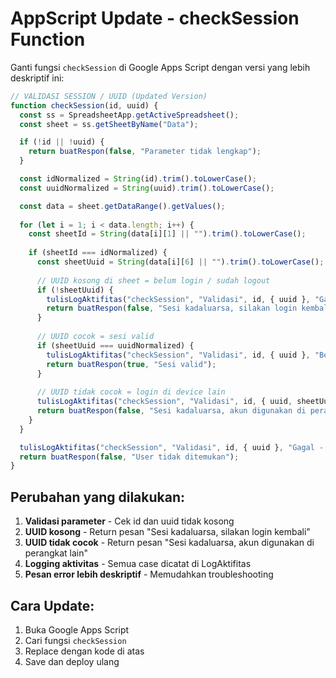 # AppScript Update - checkSession Function

Ganti fungsi `checkSession` di Google Apps Script dengan versi yang lebih deskriptif ini:

```javascript
// VALIDASI SESSION / UUID (Updated Version)
function checkSession(id, uuid) {
  const ss = SpreadsheetApp.getActiveSpreadsheet();
  const sheet = ss.getSheetByName("Data");

  if (!id || !uuid) {
    return buatRespon(false, "Parameter tidak lengkap");
  }

  const idNormalized = String(id).trim().toLowerCase();
  const uuidNormalized = String(uuid).trim().toLowerCase();

  const data = sheet.getDataRange().getValues();
  
  for (let i = 1; i < data.length; i++) {
    const sheetId = String(data[i][1] || "").trim().toLowerCase();
    
    if (sheetId === idNormalized) {
      const sheetUuid = String(data[i][6] || "").trim().toLowerCase();
      
      // UUID kosong di sheet = belum login / sudah logout
      if (!sheetUuid) {
        tulisLogAktifitas("checkSession", "Validasi", id, { uuid }, "Gagal - UUID kosong di sheet");
        return buatRespon(false, "Sesi kadaluarsa, silakan login kembali");
      }
      
      // UUID cocok = sesi valid
      if (sheetUuid === uuidNormalized) {
        tulisLogAktifitas("checkSession", "Validasi", id, { uuid }, "Berhasil - Sesi valid");
        return buatRespon(true, "Sesi valid");
      }
      
      // UUID tidak cocok = login di device lain
      tulisLogAktifitas("checkSession", "Validasi", id, { uuid, sheetUuid }, "Gagal - UUID tidak cocok");
      return buatRespon(false, "Sesi kadaluarsa, akun digunakan di perangkat lain");
    }
  }

  tulisLogAktifitas("checkSession", "Validasi", id, { uuid }, "Gagal - User tidak ditemukan");
  return buatRespon(false, "User tidak ditemukan");
}
```

## Perubahan yang dilakukan:

1. **Validasi parameter** - Cek id dan uuid tidak kosong
2. **UUID kosong** - Return pesan "Sesi kadaluarsa, silakan login kembali"
3. **UUID tidak cocok** - Return pesan "Sesi kadaluarsa, akun digunakan di perangkat lain"
4. **Logging aktivitas** - Semua case dicatat di LogAktifitas
5. **Pesan error lebih deskriptif** - Memudahkan troubleshooting

## Cara Update:

1. Buka Google Apps Script
2. Cari fungsi `checkSession`
3. Replace dengan kode di atas
4. Save dan deploy ulang
